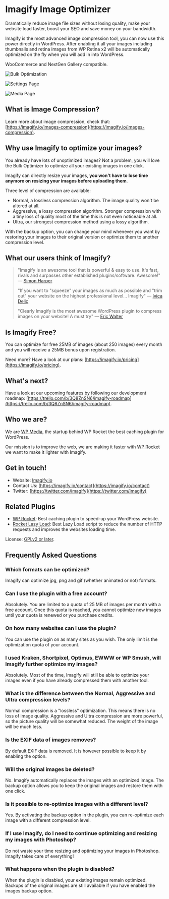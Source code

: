 # Imagify Image Optimizer

Dramatically reduce image file sizes without losing quality, make your website load faster, boost your SEO and save money on your bandwidth.

Imagify is the most advanced image compression tool, you can now use this power directly in WordPress.
After enabling it all your images including thumbnails and retina images from WP Retina x2 will be automatically optimized on the fly when you will add in into WordPress.

WooCommerce and NextGen Gallery compatible.

![Bulk Optimization](https://ps.w.org/imagify/assets/screenshot-1.png "Bulk Optimization")

![Settings Page](https://ps.w.org/imagify/assets/screenshot-2.png "Settings Page")

![Media Page](https://ps.w.org/imagify/assets/screenshot-3.png "Media Page")

## What is Image Compression?

Learn more about image compression, check that: [https://imagify.io/images-compression](https://imagify.io/images-compression).

## Why use Imagify to optimize your images?

You already have lots of unoptimized images? Not a problem, you will love the Bulk Optimizer to optimize all your existing images in one click.

Imagify can directly resize your images, **you won't have to lose time anymore on resizing your images before uploading them**.

Three level of compression are available:

- Normal, a lossless compression algorithm. The image quality won't be altered at all.
- Aggressive, a lossy compression algorithm. Stronger compression with a tiny loss of quality most of the time this is not even noticeable at all.
- Ultra, our strongest compression method using a lossy algorithm.

With the backup option, you can change your mind whenever you want by restoring your images to their original version or optimize them to another compression level.

## What our users think of Imagify?

> "Imagify is an awesome tool that is powerful & easy to use. It's fast, rivals and surpasses other established plugins/software. Awesome!" — [Simon Harper](https://twitter.com/SRHDesign/status/663758140505235456)
>
> "If you want to "squeeze" your images as much as possible and "trim out" your website on the highest professional level... Imagify" — [Ivica Delic](https://twitter.com/Free_LanceTools/status/685503950909476865)
>
> "Clearly Imagify is the most awesome WordPress plugin to compress images on your website! A must try" — [Eric Walter](https://twitter.com/EricWaltR/status/679053496382038016)
>

## Is Imagify Free?

You can optimize for free 25MB of images (about 250 images) every month and you will receive a 25MB bonus upon registration.

Need more? Have a look at our plans: [https://imagify.io/pricing](https://imagify.io/pricing).

## What's next?

Have a look at our upcoming features by following our development roadmap: [https://trello.com/b/3Q8ZnSN6/imagify-roadmap](https://trello.com/b/3Q8ZnSN6/imagify-roadmap).

## Who we are?

We are [WP Media](https://wp-media.me/), the startup behind WP Rocket the best caching plugin for WordPress.

Our mission is to improve the web, we are making it faster with [WP Rocket](https://wp-rocket.me/) we want to make it lighter with Imagify.

## Get in touch!

* Website: [Imagify.io](https://imagify.io)
* Contact Us: [https://imagify.io/contact](https://imagify.io/contact)
* Twitter: [https://twitter.com/imagify](https://twitter.com/imagify)

## Related Plugins
* [WP Rocket](https://wp-rocket.me/): Best caching plugin to speed-up your WordPress website.
* [Rocket Lazy Load](https://wordpress.org/plugins/rocket-lazy-load/): Best Lazy Load script to reduce the number of HTTP requests and improves the websites loading time.

License: [GPLv2 or later](http://www.gnu.org/licenses/gpl-2.0.html).

## Frequently Asked Questions

### Which formats can be optimized?

Imagify can optimize jpg, png and gif (whether animated or not) formats.

### Can I use the plugin with a free account?

Absolutely. You are limited to a quota of 25 MB of images per month with a free account. Once this quota is reached, you cannot optimize new images until your quota is renewed or you purchase credits.

### On how many websites can I use the plugin?

You can use the plugin on as many sites as you wish. The only limit is the optimization quota of your account.

### I used Kraken, Shortpixel, Optimus, EWWW or WP Smush, will Imagify further optimize my images?

Absolutely. Most of the time, Imagify will still be able to optimize your images even if you have already compressed them with another tool.

### What is the difference between the Normal, Aggressive and Ultra compression levels?

Normal compression is a "lossless" optimization. This means there is no loss of image quality. Aggressive and Ultra compression are more powerful, so the picture quality will be somewhat reduced. The weight of the image will be much less.

### Is the EXIF data of images removes?

By default EXIF data is removed. It is however possible to keep it by enabling the option.

### Will the original images be deleted?

No. Imagify automatically replaces the images with an optimized image. The backup option allows you to keep the original images and restore them with one click.

### Is it possible to re-optimize images with a different level?

Yes. By activating the backup option in the plugin, you can re-optimize each image with a different compression level.

### If I use Imagify, do I need to continue optimizing and resizing my images with Photoshop?

Do not waste your time resizing and optimizing your images in Photoshop. Imagify takes care of everything!

### What happens when the plugin is disabled?

When the plugin is disabled, your existing images remain optimized. Backups of the original images are still available if you have enabled the images backup option.
